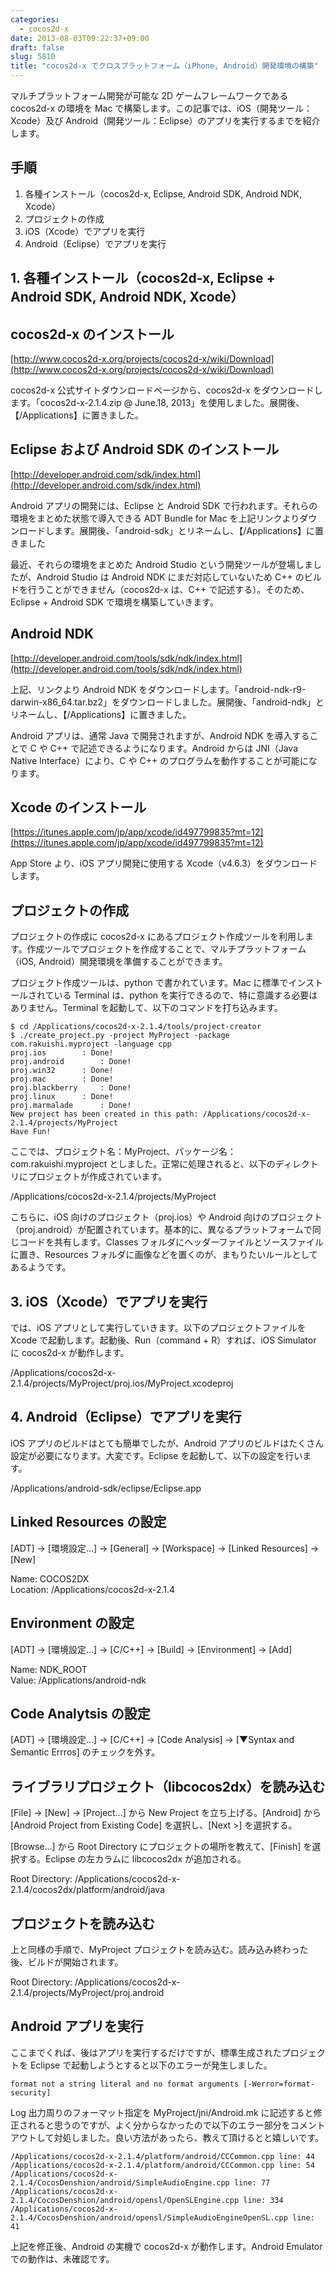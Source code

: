 ```yaml
---
categories:
  - cocos2d-x
date: 2013-08-03T09:22:37+09:00
draft: false
slug: 5810
title: "cocos2d-x でクロスプラットフォーム（iPhone, Android）開発環境の構築"
---
```


マルチプラットフォーム開発が可能な 2D ゲームフレームワークである cocos2d-x の環境を Mac で構築します。この記事では、iOS（開発ツール：Xcode）及び Android（開発ツール：Eclipse）のアプリを実行するまでを紹介します。

## 手順

1. 各種インストール（cocos2d-x, Eclipse, Android SDK, Android NDK, Xcode）
1. プロジェクトの作成
1. iOS（Xcode）でアプリを実行
1. Android（Eclipse）でアプリを実行

## 1. 各種インストール（cocos2d-x, Eclipse + Android SDK, Android NDK, Xcode）

## cocos2d-x のインストール

[http://www.cocos2d-x.org/projects/cocos2d-x/wiki/Download](http://www.cocos2d-x.org/projects/cocos2d-x/wiki/Download)

cocos2d-x 公式サイトダウンロードページから、cocos2d-x をダウンロードします。「cocos2d-x-2.1.4.zip @ June.18, 2013」を使用しました。展開後、【/Applications】に置きました。

## Eclipse および Android SDK のインストール

[http://developer.android.com/sdk/index.html](http://developer.android.com/sdk/index.html)

Android アプリの開発には、Eclipse と Android SDK で行われます。それらの環境をまとめた状態で導入できる ADT Bundle for Mac を上記リンクよりダウンロードします。展開後、「android-sdk」とリネームし、【/Applications】に置きました

最近、それらの環境をまとめた Android Studio という開発ツールが登場しましたが、Android Studio は Android NDK にまだ対応していないため C++ のビルドを行うことができません（cocos2d-x は、C++ で記述する）。そのため、Eclipse + Android SDK で環境を構築していきます。

## Android NDK

[http://developer.android.com/tools/sdk/ndk/index.html](http://developer.android.com/tools/sdk/ndk/index.html)

上記、リンクより Android NDK をダウンロードします。「android-ndk-r9-darwin-x86_64.tar.bz2」をダウンロードしました。展開後、「android-ndk」とリネームし、【/Applications】に置きました。

Android アプリは、通常 Java で開発されますが、Android NDK を導入することで C や C++ で記述できるようになります。Android からは JNI（Java Native Interface）により、C や C++ のプログラムを動作することが可能になります。

## Xcode のインストール

[https://itunes.apple.com/jp/app/xcode/id497799835?mt=12](https://itunes.apple.com/jp/app/xcode/id497799835?mt=12)

App Store より、iOS アプリ開発に使用する Xcode（v4.6.3）をダウンロードします。

## プロジェクトの作成

プロジェクトの作成に cocos2d-x にあるプロジェクト作成ツールを利用します。作成ツールでプロジェクトを作成することで、マルチプラットフォーム（iOS, Android）開発環境を準備することができます。

プロジェクト作成ツールは、python で書かれています。Mac に標準でインストールされている Terminal は、python を実行できるので、特に意識する必要はありません。Terminal を起動して、以下のコマンドを打ち込みます。

```
$ cd /Applications/cocos2d-x-2.1.4/tools/project-creator 
$ ./create_project.py -project MyProject -package com.rakuishi.myproject -language cpp
proj.ios		: Done!
proj.android		: Done!
proj.win32		: Done!
proj.mac		: Done!
proj.blackberry		: Done!
proj.linux		: Done!
proj.marmalade		: Done!
New project has been created in this path: /Applications/cocos2d-x-2.1.4/projects/MyProject
Have Fun!
```

ここでは、プロジェクト名：MyProject、パッケージ名：com.rakuishi.myproject としました。正常に処理されると、以下のディレクトリにプロジェクトが作成されています。

/Applications/cocos2d-x-2.1.4/projects/MyProject

こちらに、iOS 向けのプロジェクト（proj.ios）や Android 向けのプロジェクト（proj.android）が配置されています。基本的に、異なるプラットフォームで同じコードを共有します。Classes フォルダにヘッダーファイルとソースファイルに置き、Resources フォルダに画像などを置くのが、まもりたいルールとしてあるようです。

## 3. iOS（Xcode）でアプリを実行

では、iOS アプリとして実行していきます。以下のプロジェクトファイルを Xcode で起動します。起動後、Run（command + R）すれば、iOS Simulator に cocos2d-x が動作します。

/Applications/cocos2d-x-2.1.4/projects/MyProject/proj.ios/MyProject.xcodeproj

## 4. Android（Eclipse）でアプリを実行

iOS アプリのビルドはとても簡単でしたが、Android アプリのビルドはたくさん設定が必要になります。大変です。Eclipse を起動して、以下の設定を行います。

/Applications/android-sdk/eclipse/Eclipse.app

## Linked Resources の設定

[ADT] → [環境設定…] → [General] → [Workspace] → [Linked Resources] → [New]

Name: COCOS2DX  
Location: /Applications/cocos2d-x-2.1.4

## Environment の設定

[ADT] → [環境設定…] → [C/C++] → [Build] → [Environment] → [Add]

Name: NDK_ROOT  
Value: /Applications/android-ndk

## Code Analytsis の設定

[ADT] → [環境設定…] → [C/C++] → [Code Analysis] → [▼Syntax and Semantic Errros] のチェックを外す。

## ライブラリプロジェクト（libcocos2dx）を読み込む

[File] → [New] → [Project…] から New Project を立ち上げる。[Android] から [Android Project from Existing Code] を選択し、[Next >] を選択する。

[Browse…] から Root Directory にプロジェクトの場所を教えて、[Finish] を選択する。Eclipse の左カラムに libcocos2dx が追加される。

Root Directory: /Applications/cocos2d-x-2.1.4/cocos2dx/platform/android/java

## プロジェクトを読み込む

上と同様の手順で、MyProject プロジェクトを読み込む。読み込み終わった後、ビルドが開始されます。

Root Directory: /Applications/cocos2d-x-2.1.4/projects/MyProject/proj.android

## Android アプリを実行

ここまでくれば、後はアプリを実行するだけですが、標準生成されたプロジェクトを Eclipse で起動しようとすると以下のエラーが発生しました。

```
format not a string literal and no format arguments [-Werror=format-security]
```

Log 出力周りのフォーマット指定を MyProject/jni/Android.mk に記述すると修正されると思うのですが、よく分からなかったので以下のエラー部分をコメントアウトして対処しました。良い方法があったら、教えて頂けるとと嬉しいです。

```
/Applications/cocos2d-x-2.1.4/platform/android/CCCommon.cpp line: 44
/Applications/cocos2d-x-2.1.4/platform/android/CCCommon.cpp line: 54
/Applications/cocos2d-x-2.1.4/CocosDenshion/android/SimpleAudioEngine.cpp line: 77
/Applications/cocos2d-x-2.1.4/CocosDenshion/android/opensl/OpenSLEngine.cpp line: 334
/Applications/cocos2d-x-2.1.4/CocosDenshion/android/opensl/SimpleAudioEngineOpenSL.cpp line: 41
```

上記を修正後、Android の実機で cocos2d-x が動作します。Android Emulator での動作は、未確認です。
